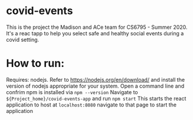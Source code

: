 # covid-events
This is the project the Madison and ACe team for CS6795 - Summer 2020. It's a reac tapp to help you select safe and healthy social events during a covid setting.

# How to run:

Requires: nodejs. Refer to https://nodejs.org/en/download/ and install the version of nodejs appropriate for your system.
Open a command line and confrim npm is installed via ```npm --version```
Navigate to ```${Project_home}/covid-events-app``` and run ```npm start```
This starts the react application to host at ```localhost:8080``` navigate to that page to start the application
